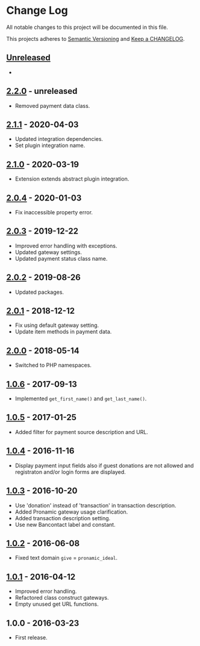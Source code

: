 # Change Log

All notable changes to this project will be documented in this file.

This projects adheres to [Semantic Versioning](http://semver.org/) and [Keep a CHANGELOG](http://keepachangelog.com/).

## [Unreleased][unreleased]
-

## [2.2.0] - unreleased
- Removed payment data class.

## [2.1.1] - 2020-04-03
- Updated integration dependencies.
- Set plugin integration name.

## [2.1.0] - 2020-03-19
- Extension extends abstract plugin integration.

## [2.0.4] - 2020-01-03
- Fix inaccessible property error.

## [2.0.3] - 2019-12-22
- Improved error handling with exceptions.
- Updated gateway settings.
- Updated payment status class name.

## [2.0.2] - 2019-08-26
- Updated packages.

## [2.0.1] - 2018-12-12
- Fix using default gateway setting.
- Update item methods in payment data.

## [2.0.0] - 2018-05-14
- Switched to PHP namespaces.

## [1.0.6] - 2017-09-13
- Implemented `get_first_name()` and `get_last_name()`.

## [1.0.5] - 2017-01-25
- Added filter for payment source description and URL.

## [1.0.4] - 2016-11-16
- Display payment input fields also if guest donations are not allowed and registraton and/or login forms are displayed.

## [1.0.3] - 2016-10-20
- Use 'donation' instead of 'transaction' in transaction description.
- Added Pronamic gateway usage clarification.
- Added transaction description setting.
- Use new Bancontact label and constant.

## [1.0.2] - 2016-06-08
- Fixed text domain `give` = `pronamic_ideal`.

## [1.0.1] - 2016-04-12
- Improved error handling.
- Refactored class construct gateways.
- Empty unused get URL functions.

## 1.0.0 - 2016-03-23
- First release.

[unreleased]: https://github.com/wp-pay-extensions/give/compare/2.2.0...HEAD
[2.2.0]: https://github.com/wp-pay-extensions/give/compare/2.1.1...2.2.0
[2.1.1]: https://github.com/wp-pay-extensions/give/compare/2.1.0...2.1.1
[2.1.0]: https://github.com/wp-pay-extensions/give/compare/2.0.4...2.1.0
[2.0.4]: https://github.com/wp-pay-extensions/give/compare/2.0.3...2.0.4
[2.0.3]: https://github.com/wp-pay-extensions/give/compare/2.0.2...2.0.3
[2.0.2]: https://github.com/wp-pay-extensions/give/compare/2.0.1...2.0.2
[2.0.1]: https://github.com/wp-pay-extensions/give/compare/2.0.0...2.0.1
[2.0.0]: https://github.com/wp-pay-extensions/give/compare/1.0.6...2.0.0
[1.0.6]: https://github.com/wp-pay-extensions/give/compare/1.0.5...1.0.6
[1.0.5]: https://github.com/wp-pay-extensions/give/compare/1.0.4...1.0.5
[1.0.4]: https://github.com/wp-pay-extensions/give/compare/1.0.3...1.0.4
[1.0.3]: https://github.com/wp-pay-extensions/give/compare/1.0.2...1.0.3
[1.0.2]: https://github.com/wp-pay-extensions/give/compare/1.0.1...1.0.2
[1.0.1]: https://github.com/wp-pay-extensions/give/compare/1.0.0...1.0.1
